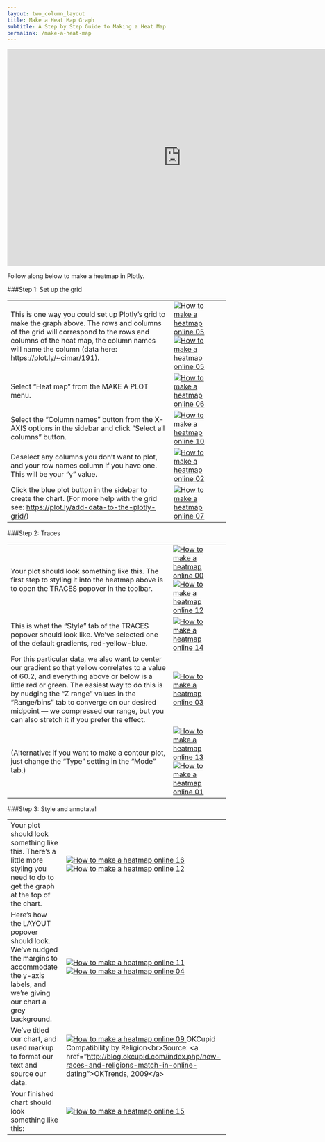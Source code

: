 ```yaml
---
layout: two_column_layout
title: Make a Heat Map Graph
subtitle: A Step by Step Guide to Making a Heat Map
permalink: /make-a-heat-map
---
```


<iframe src="https://plot.ly/~cimar/200.embed?width=800&amp;height=500" width="800" height="500" frameborder="0" scrolling="no" seamless="seamless"></iframe>

Follow along below to make a heatmap in Plotly.


###Step 1: Set up the grid

<table>
<tbody>
<tr>
<td>This is one way you could set up Plotly’s grid to make the graph above. The rows and columns of the grid will correspond to the rows and columns of the heat map, the column names will name the column (data here: <a href="hhttps://plot.ly/~cimar/191">https://plot.ly/~cimar/191</a>).</td>
<td><a href="https://plot.ly/static/learn/images/web_app_tutorials/how-to-make-a-heatmap-online/image05.png" data-lightbox="image-05">
<img class="aligncenter" title="" src="https://plot.ly/static/learn/images/web_app_tutorials/how-to-make-a-heatmap-online/image05.png" alt="How to make a heatmap online 05" />
</a><a href="https://plot.ly/static/learn/images/web_app_tutorials/how-to-make-a-heatmap-online/image05.png" data-lightbox="image-05">
<img class="aligncenter" title="" src="https://plot.ly/static/learn/images/web_app_tutorials/how-to-make-a-heatmap-online/image05.png" alt="How to make a heatmap online 05" />
</a></td>
</tr>
<tr>
<td>Select “Heat map” from the MAKE A PLOT menu.</td>
<td><a href="https://plot.ly/static/learn/images/web_app_tutorials/how-to-make-a-heatmap-online/image06.png" data-lightbox="image-06">
<img class="aligncenter" title="" src="https://plot.ly/static/learn/images/web_app_tutorials/how-to-make-a-heatmap-online/image06.png" alt="How to make a heatmap online 06" />
</a></td>
</tr>
<tr>
<td>Select the “Column names” button from the X-AXIS options in the sidebar and click “Select all columns” button.</td>
<td><a href="https://plot.ly/static/learn/images/web_app_tutorials/how-to-make-a-heatmap-online/image10.png" data-lightbox="image-10">
<img class="aligncenter" title="" src="https://plot.ly/static/learn/images/web_app_tutorials/how-to-make-a-heatmap-online/image10.png" alt="How to make a heatmap online 10" />
</a></td>
</tr>
<tr>
<td>Deselect any columns you don’t want to plot, and your row names column if you have one. This will be your “y” value.</td>
<td><a href="https://plot.ly/static/learn/images/web_app_tutorials/how-to-make-a-heatmap-online/image02.png" data-lightbox="image-02">
<img class="aligncenter" title="" src="https://plot.ly/static/learn/images/web_app_tutorials/how-to-make-a-heatmap-online/image02.png" alt="How to make a heatmap online 02" />
</a></td>
</tr>
<tr>
<td>Click the blue plot button in the sidebar to create the chart.  (For more help with the grid see: <a href="/add-data-to-the-plotly-grid/">https://plot.ly/add-data-to-the-plotly-grid/</a>)</td>
<td><a href="https://plot.ly/static/learn/images/web_app_tutorials/how-to-make-a-heatmap-online/image07.png" data-lightbox="image-07">
<img class="aligncenter" title="" src="https://plot.ly/static/learn/images/web_app_tutorials/how-to-make-a-heatmap-online/image07.png" alt="How to make a heatmap online 07" />
</a></td>
</tr>
</tbody>
</table>

###Step 2: Traces

<table>
<tbody>
<tr>
<td>Your plot should look something like this.  The first step to styling it into the heatmap above is to open the TRACES popover in the toolbar.</td>
<td><a href="https://plot.ly/static/learn/images/web_app_tutorials/how-to-make-a-heatmap-online/image00.png" data-lightbox="image-00">
<img class="aligncenter" title="" src="https://plot.ly/static/learn/images/web_app_tutorials/how-to-make-a-heatmap-online/image00.png" alt="How to make a heatmap online 00" />
</a><a href="https://plot.ly/static/learn/images/web_app_tutorials/how-to-make-a-heatmap-online/image12.png" data-lightbox="image-12">
<img class="aligncenter" title="" src="https://plot.ly/static/learn/images/web_app_tutorials/how-to-make-a-heatmap-online/image12.png" alt="How to make a heatmap online 12" />
</a></td>
</tr>
<tr>
<td>This is what the “Style” tab of the TRACES popover should look like. We’ve selected one of the default gradients, red-yellow-blue.</td>
<td><a href="https://plot.ly/static/learn/images/web_app_tutorials/how-to-make-a-heatmap-online/image14.png" data-lightbox="image-14">
<img class="aligncenter" title="" src="https://plot.ly/static/learn/images/web_app_tutorials/how-to-make-a-heatmap-online/image14.png" alt="How to make a heatmap online 14" />
</a></td>
</tr>
<tr>
<td>For this particular data, we also want to center our gradient so that yellow correlates to a value of 60.2, and everything above or below is a little red or green. The easiest way to do this is by nudging the “Z range” values in the “Range/bins” tab to converge on our desired midpoint  &#8212; we compressed our range, but you can also stretch it if you prefer the effect.</td>
<td><a href="https://plot.ly/static/learn/images/web_app_tutorials/how-to-make-a-heatmap-online/image03.png" data-lightbox="image-03">
<img class="aligncenter" title="" src="https://plot.ly/static/learn/images/web_app_tutorials/how-to-make-a-heatmap-online/image03.png" alt="How to make a heatmap online 03" />
</a></td>
</tr>
<tr>
<td>(Alternative: if you want to make a contour plot, just change the “Type” setting in the “Mode” tab.)</td>
<td><a href="https://plot.ly/static/learn/images/web_app_tutorials/how-to-make-a-heatmap-online/image13.png" data-lightbox="image-13">
<img class="aligncenter" title="" src="https://plot.ly/static/learn/images/web_app_tutorials/how-to-make-a-heatmap-online/image13.png" alt="How to make a heatmap online 13" />
</a><a href="https://plot.ly/static/learn/images/web_app_tutorials/how-to-make-a-heatmap-online/image01.png" data-lightbox="image-01">
<img class="aligncenter" title="" src="https://plot.ly/static/learn/images/web_app_tutorials/how-to-make-a-heatmap-online/image01.png" alt="How to make a heatmap online 01" />
</a></td>
</tr>
</tbody>
</table>

###Step 3: Style and annotate!

<table>
<tbody>
<tr>
<td>Your plot should look something like this.  There’s a little more styling you need to do to get the graph at the top of the chart.</td>
<td><a href="https://plot.ly/static/learn/images/web_app_tutorials/how-to-make-a-heatmap-online/image16.png" data-lightbox="image-16">
<img class="aligncenter" title="" src="https://plot.ly/static/learn/images/web_app_tutorials/how-to-make-a-heatmap-online/image16.png" alt="How to make a heatmap online 16" />
</a>
<a href="https://plot.ly/static/learn/images/web_app_tutorials/how-to-make-a-heatmap-online/image12.png" data-lightbox="image-12">
<img class="aligncenter" title="" src="https://plot.ly/static/learn/images/web_app_tutorials/how-to-make-a-heatmap-online/image12.png" alt="How to make a heatmap online 12" />
</a></td>
</tr>
<tr>
<td>Here’s how the LAYOUT popover should look. We’ve nudged the margins to accommodate the y-axis labels, and we’re giving our chart a grey background.</td>
<td><a href="https://plot.ly/static/learn/images/web_app_tutorials/how-to-make-a-heatmap-online/image11.png" data-lightbox="image-11">
<img class="aligncenter" title="" src="https://plot.ly/static/learn/images/web_app_tutorials/how-to-make-a-heatmap-online/image11.png" alt="How to make a heatmap online 11" />
</a><a href="https://plot.ly/static/learn/images/web_app_tutorials/how-to-make-a-heatmap-online/image04.png" data-lightbox="image-04">
<img class="aligncenter" title="" src="https://plot.ly/static/learn/images/web_app_tutorials/how-to-make-a-heatmap-online/image04.png" alt="How to make a heatmap online 04" />
</a></td>
</tr>
<tr>
<td>We’ve titled our chart, and used markup to format our text and source our data.</td>
<td><a href="https://plot.ly/static/learn/images/web_app_tutorials/how-to-make-a-heatmap-online/image09.png" data-lightbox="image-09">
<img class="aligncenter" title="" src="https://plot.ly/static/learn/images/web_app_tutorials/how-to-make-a-heatmap-online/image09.png" alt="How to make a heatmap online 09" />
</a>
OKCupid Compatibility by Religion&lt;br&gt;Source: &lt;a href=”<a href="http://blog.okcupid.com/index.php/how-races-and-religions-match-in-online-dating" target="_blank">http://blog.okcupid.com/index.php/how-races-and-religions-match-in-online-dating</a>”&gt;OKTrends, 2009&lt;/a&gt;</td>
</tr>
<tr>
<td>Your finished chart should look something like this:</td>
<td><a href="https://plot.ly/static/learn/images/web_app_tutorials/how-to-make-a-heatmap-online/image15.png" data-lightbox="image-15">
<img class="aligncenter" title="" src="https://plot.ly/static/learn/images/web_app_tutorials/how-to-make-a-heatmap-online/image15.png" alt="How to make a heatmap online 15" />
</a></td>
</tr>
</tbody>
</table>
